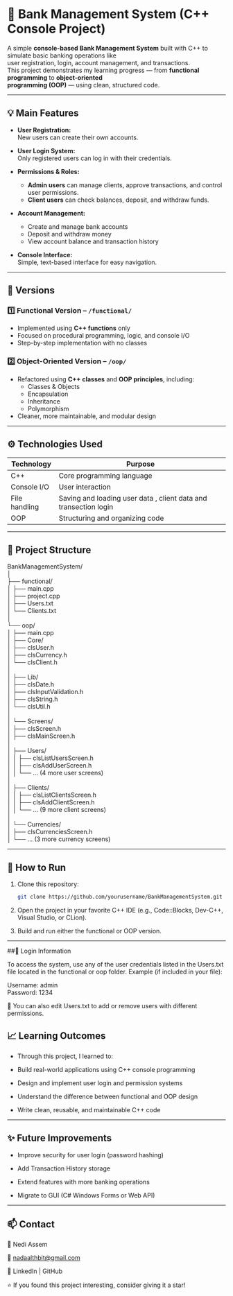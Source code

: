 # 🏦 Bank Management System (C++ Console Project)

A simple **console-based Bank Management System** built with C++ to simulate basic banking operations like   
user registration, login, account management, and transactions.   
This project demonstrates my learning progress — from **functional programming** to **object-oriented   
programming (OOP)** — using clean, structured code.

---

## 💡 Main Features

- **User Registration:**  
  New users can create their own accounts.

- **User Login System:**  
  Only registered users can log in with their credentials.

- **Permissions & Roles:**  
  - **Admin users** can manage clients, approve transactions, and control user permissions.  
  - **Client users** can check balances, deposit, and withdraw funds.

- **Account Management:**  
  - Create and manage bank accounts  
  - Deposit and withdraw money  
  - View account balance and transaction history  

- **Console Interface:**  
  Simple, text-based interface for easy navigation.


---


## 🧩 Versions

### 1️⃣ Functional Version – `/functional/`
- Implemented using **C++ functions** only  
- Focused on procedural programming, logic, and console I/O  
- Step-by-step implementation with no classes  

### 2️⃣ Object-Oriented Version – `/oop/`
- Refactored using **C++ classes** and **OOP principles**, including:  
  - Classes & Objects  
  - Encapsulation  
  - Inheritance  
  - Polymorphism  
- Cleaner, more maintainable, and modular design  

---


## ⚙️ Technologies Used

| Technology | Purpose |
|-------------|----------|
| C++ | Core programming language |
| Console I/O | User interaction |
| File handling | Saving and loading user data , client data and transection login |
| OOP | Structuring and organizing code |

---


## 📂 Project Structure

BankManagementSystem/   
│   
├── functional/   
│   ├── main.cpp   
│   ├── project.cpp   
│   ├── Users.txt   
│   └── Clients.txt   
│   
└── oop/   
│   ├── main.cpp   
│   ├── Core/    
│     ├── clsUser.h    
│     ├── clsCurrency.h   
│     └── clsClient.h   
│   
│   ├── Lib/   
│     ├── clsDate.h   
│     ├── clsInputValidation.h    
│     ├── clsString.h   
│     └── clsUtil.h  
│   
│   └── Screens/   
│      ├── clsScreen.h   
│      ├── clsMainScreen.h   
│      
│      ├── Users/       
│      │   ├── clsListUsersScreen.h   
│      │   ├── clsAddUserScreen.h   
│      │   └── ... (4 more user screens)   
│      
│      ├── Clients/    
│      │   ├── clsListClientsScreen.h   
│      │   ├── clsAddClientScreen.h    
│      │   └── ... (9 more client screens)   
│      
│      └── Currencies/    
│          ├── clsCurrenciesScreen.h    
│          └── ... (3 more currency screens)  

---


## 🚀 How to Run

1. Clone this repository:
   ```bash
   git clone https://github.com/yourusername/BankManagementSystem.git

2. Open the project in your favorite C++ IDE (e.g., Code::Blocks, Dev-C++, Visual Studio, or CLion).

3. Build and run either the functional or OOP version.

---

##🔑 Login Information

To access the system, use any of the user credentials listed in the Users.txt file located in the functional or oop folder.
Example (if included in your file):  
   
Username: admin  
Password: 1234   
   
   
📄 You can also edit Users.txt to add or remove users with different permissions.

## 📈 Learning Outcomes

- Through this project, I learned to:

- Build real-world applications using C++ console programming

- Design and implement user login and permission systems

- Understand the difference between functional and OOP design

- Write clean, reusable, and maintainable C++ code

---


## ✨ Future Improvements

- Improve security for user login (password hashing)

- Add Transaction History storage

- Extend features with more banking operations

- Migrate to GUI (C# Windows Forms or Web API)

---

## 📫 Contact

👤 Nedi Assem

📧 nadaalthbit@gmail.com

💼 LinkedIn
 | GitHub

⭐ If you found this project interesting, consider giving it a star!
